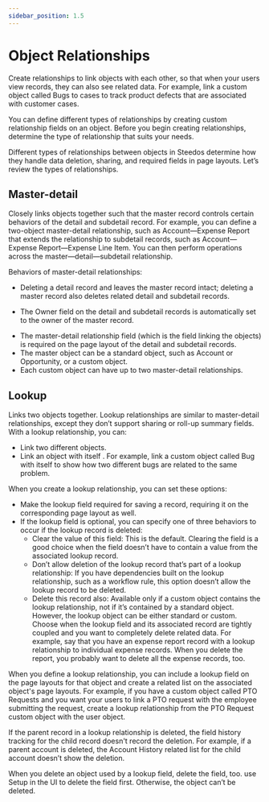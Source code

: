 ```yaml
---
sidebar_position: 1.5
---
```

# Object Relationships

Create relationships to link objects with each other, so that when your users view records, they can also see related data. For example, link a custom object called Bugs to cases to track product defects that are associated with customer cases.

You can define different types of relationships by creating custom relationship fields on an object. Before you begin creating relationships, determine the type of relationship that suits your needs.

Different types of relationships between objects in Steedos determine how they handle data deletion, sharing, and required fields in page layouts. Let’s review the types of relationships.

## Master-detail

Closely links objects together such that the master record controls certain behaviors of the detail and subdetail record. For example, you can define a two-object master-detail relationship, such as Account—Expense Report that extends the relationship to subdetail records, such as Account—Expense Report—Expense Line Item. You can then perform operations across the master—detail—subdetail relationship.

Behaviors of master-detail relationships:

- Deleting a detail record and leaves the master record intact; deleting a master record also deletes related detail and subdetail records. 
<!-- - By default, records can’t be reparented in master-detail relationships. Administrators can, however, allow child records in master-detail relationships on custom objects to be reparented to different parent records by selecting the Allow reparenting option in the master-detail relationship definition. -->
- The Owner field on the detail and subdetail records is automatically set to the owner of the master record. 
<!-- - Detail and subdetail records inherit security settings and permissions from the master record. You can’t set permissions on the detail record independently. -->
- The master-detail relationship field (which is the field linking the objects) is required on the page layout of the detail and subdetail records.
- The master object can be a standard object, such as Account or Opportunity, or a custom object.
- Each custom object can have up to two master-detail relationships.
<!-- - The Related To entry can’t be changed after you save the relationship. -->
<!-- - A profile or a permission set can have an entity, such as Account, with a master-detail relationship. A broken permission dependency exists if the child entity has permissions that the parent should have. Steedos updates the parent entity for a broken permission dependency on the first save action for the profile or permission set. -->

## Lookup

Links two objects together. Lookup relationships are similar to master-detail relationships, except they don’t support sharing or roll-up summary fields. With a lookup relationship, you can:

- Link two different objects.
- Link an object with itself . For example, link a custom object called Bug with itself to show how two different bugs are related to the same problem.

When you create a lookup relationship, you can set these options:

- Make the lookup field required for saving a record, requiring it on the corresponding page layout as well.
- If the lookup field is optional, you can specify one of three behaviors to occur if the lookup record is deleted:
  - Clear the value of this field: This is the default. Clearing the field is a good choice when the field doesn’t have to contain a value from the associated lookup record.
  - Don’t allow deletion of the lookup record that’s part of a lookup relationship: If you have dependencies built on the lookup relationship, such as a workflow rule, this option doesn’t allow the lookup record to be deleted.
  - Delete this record also: Available only if a custom object contains the lookup relationship, not if it’s contained by a standard object. However, the lookup object can be either standard or custom. Choose when the lookup field and its associated record are tightly coupled and you want to completely delete related data. For example, say that you have an expense report record with a lookup relationship to individual expense records. When you delete the report, you probably want to delete all the expense records, too.

When you define a lookup relationship, you can include a lookup field on the page layouts for that object and create a related list on the associated object's page layouts. For example, if you have a custom object called PTO Requests and you want your users to link a PTO request with the employee submitting the request, create a lookup relationship from the PTO Request custom object with the user object.

If the parent record in a lookup relationship is deleted, the field history tracking for the child record doesn't record the deletion. For example, if a parent account is deleted, the Account History related list for the child account doesn’t show the deletion.

When you delete an object used by a lookup field, delete the field, too. use Setup in the UI to delete the field first. Otherwise, the object can’t be deleted.
